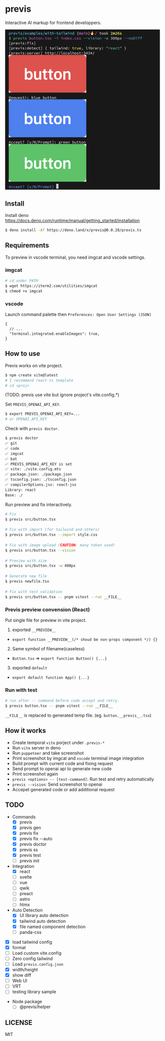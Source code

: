 # previs

Interactive AI markup for frontend developpers.

![demo](ss2.png)

## Install

Install deno https://docs.deno.com/runtime/manual/getting_started/installation

```bash
$ deno install -Af https://deno.land/x/previs@0.0.28/previs.ts
```

## Requirements

To preview in vscode terminal, you need imgcat and vscode settings.

### imgcat

```bash
# cd under PATH
$ wget https://iterm2.com/utilities/imgcat
$ chmod +x imgcat
```

### vscode

Launch command palette then `Preferences: Open User Settings (JSON)`

```jsonc
{
  // ...
  "terminal.integrated.enableImages": true,
}
```


## How to use

Previs works on vite project.

```bash
$ npm create vite@latest
# I recommend react-ts template
# cd <proj>
```

(TODO: previs use vite but ignore project's vite.config.*)

Set `PREVIS_OPENAI_API_KEY`.

```bash
$ export PREVIS_OPENAI_API_KEY=...
# or OPENAI_API_KEY
```


Check with `previs doctor`.

```bash
$ previs doctor
✅ git
✅ code
✅ imgcat
✅ bat
✅ PREVIS_OPENAI_API_KEY is set
✅ vite: ./vite.config.mts
✅ package.json: ./package.json
✅ tsconfig.json: ./tsconfig.json
✅ compilerOptions.jsx: react-jsx
Library: react
Base: ./
```

Run preview and fix interactively.

```bash
# Fix
$ previs src/button.tsx

# Fix with import (for tailwind and others)
$ previs src/button.tsx --import style.css

# Fix with image upload (CAUTION: many token used)
$ previs src/button.tsx --vision

# Preview with size
$ previs src/button.tsx -w 400px

# Generate new file
$ previs newfile.tsx

# Fix with test validation
$ previs src/button.tsx -- pnpm vitest --run __FILE__
```

### Previs preview convension (React)

Put single file for preview in vite project.

1. exported `__PREVIEW__`
  - `export function __PREVIEW__(/* shoud be non-props component */) {}`
2. Same symbol of filename(caseless)
  - `Button.tsx` => `export function Button() {...}`
3. exported `default`
  - `export default function App() {...}`

### Run with test

```bash
# run after -- command before code accept and retry.
$ previs button.tsx -- pnpm vitest --run __FILE__
```

`__FILE__` is replaced to generated temp file. (eg. `button.__previs__.tsx`)

## How it works

- Create temporal `vite` porject under `.previs-*`
- Run `vite` server in deno
- Run `puppeteer` and take screenshot
- Print screenshot by imgcat and `vscode` terminal image integration
- Build prompt with current code and fixing request
- Send prompt to openai api to generate new code
- Print screenshot again
- `previs <options> -- [test-command]`: Run test and retry automatically
- `previs --vision`: Send screenshot to openai
- Accepet generated code or add additional request

## TODO

- Commands
  - [x] previs
  - [x] previs gen
  - [x] previs fix
  - [x] previs fix --auto
  - [x] previs doctor
  - [x] previs ss
  - [x] previs test
  - [ ] previs init
- Integration
  - [x] react
  - [ ] svelte
  - [ ] vue
  - [ ] qwik
  - [ ] preact
  - [ ] astro
  - [ ] htmx
- Auto Detection
  - [x] UI library auto detection
  - [x] tailwind auto detection
  - [x] file named component detection
  - [ ] panda-css
- [x] load tailwind config
- [x] format
- [ ] Load custom vite.config
- [ ] Zero config tailwind
- [ ] Load `previs.config.json`
- [x] width/height
- [x] show diff
- [ ] Web UI
- [ ] VRT
- [ ] testing library sample
- Node package
  - [ ] @previs/helper

## LICENSE

MIT